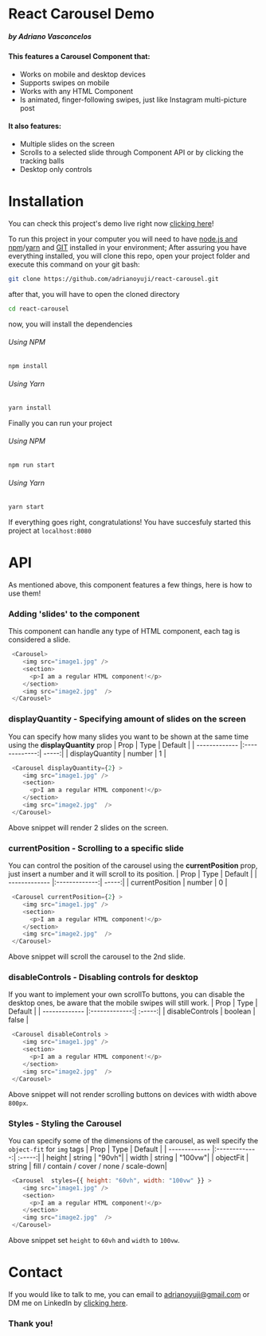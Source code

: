# React Carousel Demo
##### by Adriano Vasconcelos

#### **This features a Carousel Component that:**
* Works on mobile and desktop devices
* Supports swipes on mobile
* Works with any HTML Component
* Is animated, finger-following swipes, just like Instagram multi-picture post

#### **It also features:**
* Multiple slides on the screen
* Scrolls to a selected slide through Component API or by clicking the tracking balls
* Desktop only controls

# Installation

You can check this project's demo live right now [clicking here](https://react-carousel-nine.vercel.app/)!

To run this project in your computer you will need to have [node.js and npm](https://nodejs.org/en/)/[yarn](https://yarnpkg.com/) and [GIT](https://git-scm.com/) installed in your environment;
After assuring you have everything installed, you will clone this repo, open your project folder and execute this command on your git bash:

````bash
git clone https://github.com/adrianoyuji/react-carousel.git
````
after that, you will have to open the cloned directory

````bash
cd react-carousel
````
now, you will install the dependencies
###### Using NPM
````bash
npm install
````
###### Using Yarn
````bash
yarn install
````
Finally you can run your project
###### Using NPM
````bash
npm run start
````
###### Using Yarn
````bash
yarn start
````
If everything goes right, congratulations! You have succesfuly started this project at `localhost:8080`

# API

As mentioned above, this component features a few things, here is how to use them!

### Adding 'slides' to the component
This component can handle any type of HTML component, each tag is considered a slide.
````javascript
 <Carousel>
    <img src="image1.jpg" />
    <section>
      <p>I am a regular HTML component!</p>
    </section>
    <img src="image2.jpg"  /> 
 </Carousel>
````
### displayQuantity - Specifying amount of slides on the screen 
You can specify how many slides you want to be shown at the same time using the **displayQuantity** prop
| Prop       | Type          | Default  |
| ------------- |:-------------:| -----:|
| displayQuantity     | number | 1 |
````javascript
 <Carousel displayQuantity={2} >
    <img src="image1.jpg" />
    <section>
      <p>I am a regular HTML component!</p>
    </section>
    <img src="image2.jpg"  /> 
 </Carousel>
````
Above snippet will render 2 slides on the screen.

### currentPosition - Scrolling to a specific slide
You can control the position of the carousel using the **currentPosition** prop, just insert a number and it will scroll to its position.
| Prop       | Type          | Default  |
| ------------- |:-------------:| -----:|
| currentPosition     | number | 0 |
````javascript
 <Carousel currentPosition={2} >
    <img src="image1.jpg" />
    <section>
      <p>I am a regular HTML component!</p>
    </section>
    <img src="image2.jpg"  /> 
 </Carousel>
````
Above snippet will scroll the carousel to the 2nd slide.

### disableControls - Disabling controls for desktop
If you want to implement your own scrollTo buttons, you can disable the desktop ones, be aware that the mobile swipes will still work.
| Prop       | Type          | Default  |
| ------------- |:-------------:| :-----:|
| disableControls     | boolean | false |
````javascript
 <Carousel disableControls >
    <img src="image1.jpg" />
    <section>
      <p>I am a regular HTML component!</p>
    </section>
    <img src="image2.jpg"  /> 
 </Carousel>
````
Above snippet will not render scrolling buttons on devices with width above `800px`.

### Styles - Styling the Carousel
You can specify some of the dimensions of the carousel, as well specify the `object-fit` for `img` tags 
| Prop       | Type          | Default  |
| ------------- |:-------------:| :-----:|
| height     | string | "90vh"|
| width     | string | "100vw"|
| objectFit     | string | fill / contain / cover / none / scale-down|
````javascript
 <Carousel  styles={{ height: "60vh", width: "100vw" }} >
    <img src="image1.jpg" />
    <section>
      <p>I am a regular HTML component!</p>
    </section>
    <img src="image2.jpg"  /> 
 </Carousel>
````
Above snippet set `height` to `60vh` and `width` to `100vw`.

# Contact
If you would like to talk to me, you can email to adrianoyuji@gmail.com or DM me on LinkedIn by [clicking here](https://www.linkedin.com/in/adriano-yuji-sato-de-vasconcelos-034b09191/).
### Thank you!
